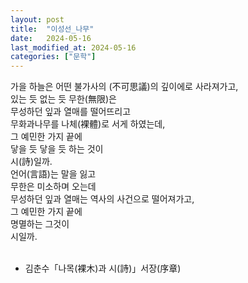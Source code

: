 ```yaml
---
layout: post
title:  "이성선_나무"
date:   2024-05-16
last_modified_at: 2024-05-16
categories: ["문학"]
---
```


가을 하늘은 어떤 불가사의 (不可思議)의 깊이에로 사라져가고,  <br>
있는 듯 없는 듯 무한(無限)은<br>
무성하던 잎과 열매를 떨어뜨리고<br>
무화과나무를 나체(裸體)로 서게 하였는데,<br>
그 예민한 가지 끝에<br>
닿을 듯 닿을 듯 하는 것이<br>
시(詩)일까.<br>
언어(言語)는 말을 잃고<br>
무한은 미소하며 오는데<br>
무성하던 잎과 열매는 역사의 사건으로 떨어져가고,<br>
그 예민한 가지 끝에<br>
명멸하는 그것이<br>
시일까.<br><br>

- 김춘수「나목(裸木)과 시(詩)」서장(序章)